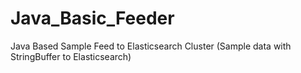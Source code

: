 # Java_Basic_Feeder
Java Based Sample Feed to Elasticsearch Cluster (Sample data with StringBuffer to Elasticsearch)
